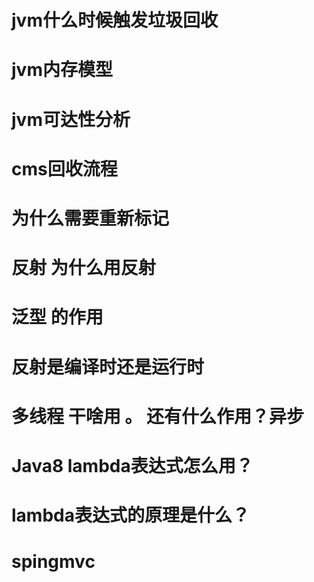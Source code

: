 # jvm什么时候触发垃圾回收

# jvm内存模型

# jvm可达性分析

# cms回收流程

# 为什么需要重新标记

# 反射 为什么用反射

# 泛型 的作用

# 反射是编译时还是运行时

# 多线程 干啥用 。 还有什么作用？异步

# Java8 lambda表达式怎么用？

# lambda表达式的原理是什么？

# spingmvc